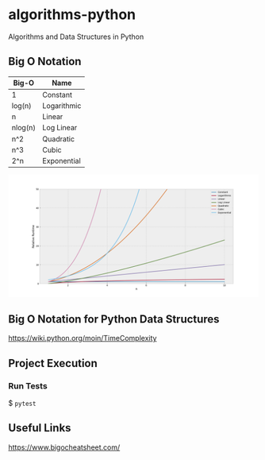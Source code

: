 # algorithms-python
Algorithms and Data Structures in Python

## Big O Notation

| Big-O    | Name         |
|----------|--------------|
| 1        | Constant     |
| log(n)   | Logarithmic  |
| n        | Linear       |
| nlog(n)  | Log Linear   |
| n^2      | Quadratic    |
| n^3      | Cubic        |
| 2^n      | Exponential  |

![Big O Notation Graph](images/big_o_notation_graph.png)

## Big O Notation for Python Data Structures

https://wiki.python.org/moin/TimeComplexity

## Project Execution

### Run Tests
$ `pytest`

## Useful Links

https://www.bigocheatsheet.com/